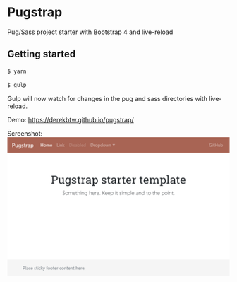 # Pugstrap
Pug/Sass project starter with Bootstrap 4 and live-reload

## Getting started

```sh
$ yarn
```

```sh
$ gulp
```

Gulp will now watch for changes in the pug and sass directories with live-reload.

Demo: https://derekbtw.github.io/pugstrap/

Screenshot:
<img src="https://github.com/derekbtw/pugstrap/blob/gh-pages/screenshot.png"/>
